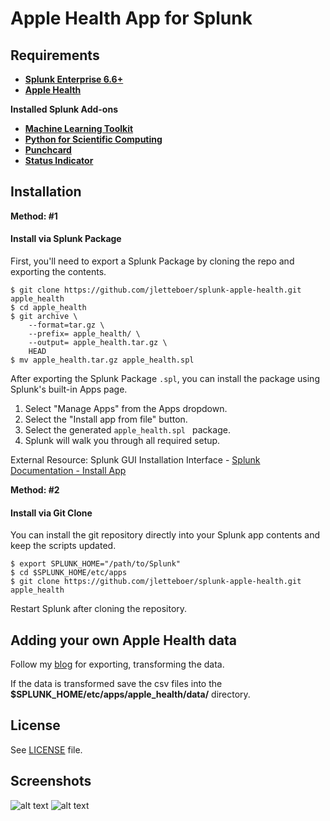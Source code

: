 Apple Health App for Splunk
===========================

Requirements
------------
* [**Splunk Enterprise 6.6+**](https://www.spunk.com)
* [**Apple Health**](https://www.apple.com/ios/health/)

**Installed Splunk Add-ons**

* [**Machine Learning Toolkit**](https://splunkbase.splunk.com/app/2890/)
* [**Python for Scientific Computing**](https://splunkbase.splunk.com/app/2890/#/details)
* [**Punchcard**](https://splunkbase.splunk.com/app/3129/)
* [**Status Indicator**](https://splunkbase.splunk.com/app/3119/)

Installation
------------

**Method: #1**

#### Install via Splunk Package

First, you'll need to export a Splunk Package by cloning the repo and exporting
the contents.

```
$ git clone https://github.com/jletteboer/splunk-apple-health.git apple_health
$ cd apple_health
$ git archive \
    --format=tar.gz \
    --prefix= apple_health/ \
    --output= apple_health.tar.gz \
    HEAD
$ mv apple_health.tar.gz apple_health.spl
```

After exporting the Splunk Package `.spl`, you can install the package using
Splunk's built-in Apps page.

1. Select "Manage Apps" from the Apps dropdown.
1. Select the "Install app from file" button.
1. Select the generated `apple_health.spl ` package.
1. Splunk will walk you through all required setup.

External Resource: Splunk GUI Installation Interface - [Splunk Documentation - Install App](https://docs.splunk.com/Documentation/AddOns/released/Overview/Distributedinstall "Splunk Docs")


**Method: #2**

#### Install via Git Clone

You can install the git repository directly into your Splunk app contents and
keep the scripts updated.

```
$ export SPLUNK_HOME="/path/to/Splunk"
$ cd $SPLUNK_HOME/etc/apps
$ git clone https://github.com/jletteboer/splunk-apple-health.git apple_health
```

Restart Splunk after cloning the repository.

Adding your own Apple Health data
--------------------------------

Follow my [blog](http://www.networkx.nl/data-science/visualising-health-data/) for exporting, transforming the data.

If the data is transformed save the csv files into the **$SPLUNK\_HOME/etc/apps/apple_health/data/** directory.

License
-------

See [LICENSE](LICENSE) file.

Screenshots
-----------
![alt text](http://www.networkx.nl/wp-content/uploads/2017/09/num1.png)
![alt text](http://www.networkx.nl/wp-content/uploads/2017/09/num2.png)